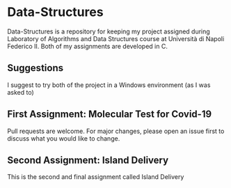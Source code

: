 # Data-Structures 

Data-Structures is a repository for keeping my project assigned during Laboratory of Algorithms and Data Structures course at Università di Napoli Federico II.
Both of my assignments are developed in C.

## Suggestions 

I suggest to try both of the project in a Windows environment (as I was asked to)

## First Assignment: Molecular Test for Covid-19

Pull requests are welcome. For major changes, please open an issue first
to discuss what you would like to change.

## Second Assignment: Island Delivery 
This is the second and final assignment called Island Delivery
